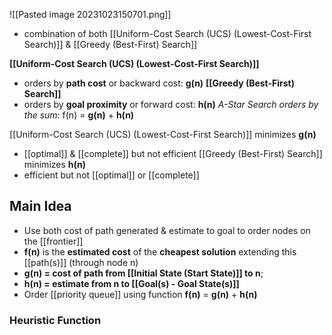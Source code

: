 ![[Pasted image 20231023150701.png]]
- combination of both [[Uniform-Cost Search (UCS) (Lowest-Cost-First Search)]] & [[Greedy (Best-First) Search]]

**[[Uniform-Cost Search (UCS) (Lowest-Cost-First Search)]]** 
- orders by **path cost** or backward cost: **g(n)**
**[[Greedy (Best-First) Search]]** 
- orders by **goal proximity** or forward cost: **h(n)**
*A-Star Search orders by the sum:* f(n) = **g(n)** + **h(n)**

[[Uniform-Cost Search (UCS) (Lowest-Cost-First Search)]] minimizes **g(n)**
- [[optimal]] & [[complete]] but not efficient
[[Greedy (Best-First) Search]] minimizes **h(n)**
- efficient but not [[optimal]] or [[complete]]

## Main Idea
- Use both cost of path generated & estimate to goal to order nodes on the [[frontier]]
- **f(n)** is the **estimated cost** of the **cheapest solution** extending this [[path(s)]] (through node n)
- **g(n) = cost of path from [[Initial State (Start State)]] to n**; 
- **h(n) = estimate from n to [[Goal(s) - Goal State(s)]]**
- Order [[priority queue]] using function **f(n)** = **g(n)** + **h(n)**

### Heuristic Function

